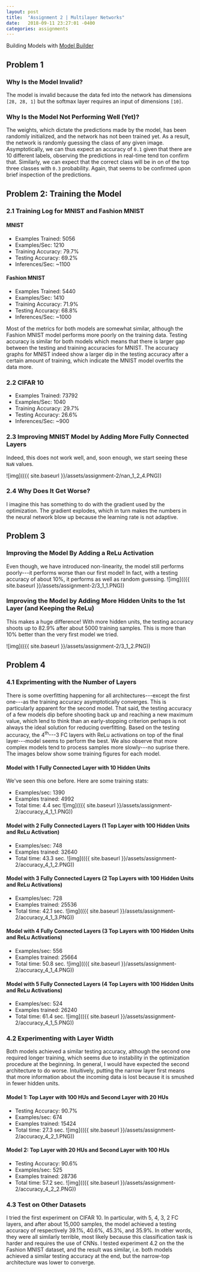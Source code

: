```yaml
---
layout: post
title:  "Assignment 2 | Multilayer Networks"
date:   2018-09-11 23:27:01 -0400
categories: assignments
---
```


Building Models with [Model Builder](https://courses.csail.mit.edu/6.s198/spring-2018/model-builder/src/model-builder/)
## Problem 1
### Why Is the Model Invalid?
The model is invalid because the data fed into the network has dimensions `[28, 28, 1]` but the 
softmax layer requires an input of dimensions `[10]`. 

### Why Is the Model Not Performing Well (Yet)?
The weights, which dictate the predictions made by the model, has been randomly initialized, and the network has not been
trained yet. As a result, the network is randomly guessing the class of any given image. Asymptotically, we can thus 
expect an accuracy of `0.1` given that there are 10 different labels, observing the predictions in real-time 
tend ton confirm that. Similarly, we can expect that the correct class will be in on of the top three classes with `0.3` 
probability. Again, that seems to be confirmed upon brief inspection of the predictions.

## Problem 2: Training the Model
### 2.1 Training Log for MNIST and Fashion MNIST
#### MNIST
* Examples Trained: 5056
* Examples/Sec: 1210
* Training Accuracy: 79.7%
* Testing Accuracy: 69.2%
* Inferences/Sec: ~1100

#### Fashion MNIST
* Examples Trained: 5440
* Examples/Sec: 1410
* Training Accuracy: 71.9%
* Testing Accuracy: 68.8%
* Inferences/Sec: ~1000

Most of the metrics for both models are somewhat similar, although the Fashion MNIST model performs more poorly on the training data. 
Testing accuracy is similar for both models which means that there is larger gap between the testing and training accuracies for MNIST. 
The accuracy graphs for MNIST indeed show a larger dip in the testing accuracy after a certain amount of training, 
which indicate the MNIST model overfits the data more.

### 2.2 CIFAR 10
* Examples Trained: 73792
* Examples/Sec: 1040
* Training Accuracy: 29.7%
* Testing Accuracy: 26.6%
* Inferences/Sec: ~900

### 2.3 Improving MNIST Model by Adding More Fully Connected Layers
Indeed, this does not work well, and, soon enough, we start seeing these `NaN` values.

![img](({{ site.baseurl }}/assets/assignment-2/nan_1_2_4.PNG))

### 2.4 Why Does It Get Worse?
I imagine this has something to do with the gradient used by the optimization. The gradient explodes, which in turn 
makes the numbers in the neural network blow up because the learning rate is not adaptive.

## Problem 3
### Improving the Model By Adding a ReLu Activation
Even though, we have introduced non-linearity, the model still performs poorly---it performs worse than our first model! 
In fact, with a testing accuracy of about 10%, it performs as well as random guessing.
![img](({{ site.baseurl }}/assets/assignment-2/3_1_1.PNG))

### Improving the Model by Adding More Hidden Units to the 1st Layer (and Keeping the ReLu)
This makes a huge difference! With more hidden units, the testing accuracy shoots up to 82.9% after about 5000 training samples. 
This is more than 10% better than the very first model we tried.

![img](({{ site.baseurl }}/assets/assignment-2/3_1_2.PNG))

## Problem 4
### 4.1 Exprimenting with the Number of Layers
There is some overfitting happening for all architectures---except the first one---as the training accuracy asymptotically converges. 
This is particularly apparent for the second model. That said, the testing accuracy of a few models dip before shooting back up and reaching a 
new maximum value, which lend to think than an early-stopping criterion perhaps is not always the ideal solution for reducing overfitting. 
Based on the testing accuracy, the 4<sup>th</sup>---3 FC layers with ReLu activations on top of the final layer---model 
seems to perform the best. We also observe that more complex models tend to process samples more slowly---no suprise there. 
The images below show some training figures for each model.
#### Model with 1 Fully Connected Layer with 10 Hidden Units 
We've seen this one before. Here are some training stats: 
* Examples/sec: 1390
* Examples trained: 4992
* Total time: 4.4 sec
![img](({{ site.baseurl }}/assets/assignment-2/accuracy_4_1_1.PNG))
#### Model with 2 Fully Connected Layers (1 Top Layer with 100 Hidden Units and ReLu Activation)
* Examples/sec: 748
* Examples trained: 32640
* Total time: 43.3 sec.
![img](({{ site.baseurl }}/assets/assignment-2/accuracy_4_1_2.PNG))
#### Model with 3 Fully Connected Layers (2 Top Layers with 100 Hidden Units and ReLu Activations)
* Examples/sec: 728
* Examples trained: 25536
* Total time: 42.1 sec.
![img](({{ site.baseurl }}/assets/assignment-2/accuracy_4_1_3.PNG))
#### Model with 4 Fully Connected Layers (3 Top Layers with 100 Hidden Units and ReLu Activations)
* Examples/sec: 556
* Examples trained: 25664
* Total time: 50.8 sec.
![img](({{ site.baseurl }}/assets/assignment-2/accuracy_4_1_4.PNG))
#### Model with 5 Fully Connected Layers (4 Top Layers with 100 Hidden Units and ReLu Activations)
* Examples/sec: 524
* Examples trained: 26240
* Total time: 61.4 sec.
![img](({{ site.baseurl }}/assets/assignment-2/accuracy_4_1_5.PNG))
### 4.2 Experimenting with Layer Width
Both models achieved a similar testing accuracy, although the second one required longer training, which seems due to instability in 
the optimization procedure at the beginning. In general, I would have expected the second architecture to do worse. 
Intuitively, putting the narrow layer first means that more information about the incoming data is lost because it is smushed in fewer 
hidden units. 
#### Model 1: Top Layer with 100 HUs and Second Layer with 20 HUs
* Testing Accuracy: 90.7%
* Examples/sec: 674
* Examples trained: 15424
* Total time: 27.3 sec.
![img](({{ site.baseurl }}/assets/assignment-2/accuracy_4_2_1.PNG))
#### Model 2: Top Layer with 20 HUs and Second Layer with 100 HUs
* Testing Accuracy: 90.6%
* Examples/sec: 525
* Examples trained: 28736
* Total time: 57.2 sec.
![img](({{ site.baseurl }}/assets/assignment-2/accuracy_4_2_2.PNG))
### 4.3 Test on Other Datasets
I tried the first experiment on CIFAR 10. In particular, with 5, 4, 3, 2 FC layers, and after about 15,000 samples, 
the model achieved a testing accuracy of respectively 39.1%, 40.6%, 45.3%, and 35.9%. In other words, they were all similarly terrible, 
most likely because this classification task is harder and requires the use of CNNs.
I tested experiment 4.2 on the the Fashion MNIST dataset, and the result was similar, i.e. both models achieved a similar testing accuracy 
at the end, but the narrow-top architecture was lower to converge.














